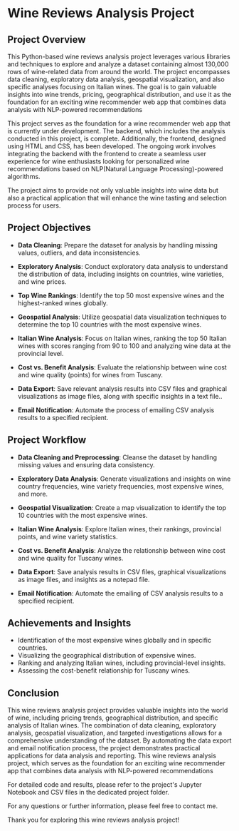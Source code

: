 # Wine Reviews Analysis Project

## Project Overview

This Python-based wine reviews analysis project leverages various libraries and techniques to explore and analyze a dataset containing almost 130,000 rows of wine-related data from around the world. The project encompasses data cleaning, exploratory data analysis, geospatial visualization, and also specific analyses focusing on Italian wines. The goal is to gain valuable insights into wine trends, pricing, geographical distribution, and use it as the foundation for an exciting wine recommender web app that combines data analysis with NLP-powered recommendations

This project serves as the foundation for a wine recommender web app that is currently under development. The backend, which includes the analysis conducted in this project, is complete. Additionally, the frontend, designed using HTML and CSS, has been developed. The ongoing work involves integrating the backend with the frontend to create a seamless user experience for wine enthusiasts looking for personalized wine recommendations based on NLP(Natural Language Processing)-powered algorithms.

The project aims to provide not only valuable insights into wine data but also a practical application that will enhance the wine tasting and selection process for users.

## Project Objectives

- **Data Cleaning**: Prepare the dataset for analysis by handling missing values, outliers, and data inconsistencies.

- **Exploratory Analysis**: Conduct exploratory data analysis to understand the distribution of data, including insights on countries, wine varieties, and wine prices.

- **Top Wine Rankings**: Identify the top 50 most expensive wines and the highest-ranked wines globally.

- **Geospatial Analysis**: Utilize geospatial data visualization techniques to determine the top 10 countries with the most expensive wines.

- **Italian Wine Analysis**: Focus on Italian wines, ranking the top 50 Italian wines with scores ranging from 90 to 100 and analyzing wine data at the provincial level.

- **Cost vs. Benefit Analysis**: Evaluate the relationship between wine cost and wine quality (points) for wines from Tuscany.

- **Data Export**: Save relevant analysis results into CSV files and graphical visualizations as image files, along with specific insights in a text file..

- **Email Notification**: Automate the process of emailing CSV analysis results to a specified recipient.

## Project Workflow

- **Data Cleaning and Preprocessing**: Cleanse the dataset by handling missing values and ensuring data consistency.

- **Exploratory Data Analysis**: Generate visualizations and insights on wine country frequencies, wine variety frequencies, most expensive wines, and more.

- **Geospatial Visualization**: Create a map visualization to identify the top 10 countries with the most expensive wines.

- **Italian Wine Analysis**: Explore Italian wines, their rankings, provincial points, and wine variety statistics.

- **Cost vs. Benefit Analysis**: Analyze the relationship between wine cost and wine quality for Tuscany wines.

- **Data Export**: Save analysis results in CSV files, graphical visualizations as image files, and insights as a notepad file.

- **Email Notification**: Automate the emailing of CSV analysis results to a specified recipient.

## Achievements and Insights

- Identification of the most expensive wines globally and in specific countries.
- Visualizing the geographical distribution of expensive wines.
- Ranking and analyzing Italian wines, including provincial-level insights.
- Assessing the cost-benefit relationship for Tuscany wines.

## Conclusion

This wine reviews analysis project provides valuable insights into the world of wine, including pricing trends, geographical distribution, and specific analysis of Italian wines. The combination of data cleaning, exploratory analysis, geospatial visualization, and targeted investigations allows for a comprehensive understanding of the dataset. By automating the data export and email notification process, the project demonstrates practical applications for data analysis and reporting.
This wine reviews analysis project, which serves as the foundation for an exciting wine recommender app that combines data analysis with NLP-powered recommendations

For detailed code and results, please refer to the project's Jupyter Notebook and CSV files in the dedicated project folder.

For any questions or further information, please feel free to contact me.

Thank you for exploring this wine reviews analysis project!
